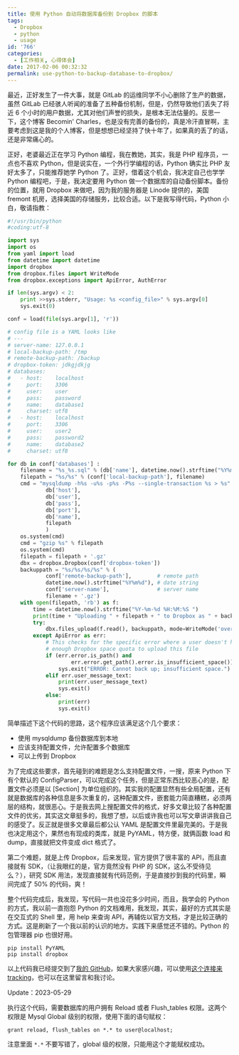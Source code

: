 ```yaml
---
title: 使用 Python 自动将数据库备份到 Dropbox 的脚本
tags:
  - Dropbox
  - python
  - usage
id: '766'
categories:
  - [工作相关, 心得体会]
date: 2017-02-06 00:32:32
permalink: use-python-to-backup-database-to-dropbox/
---
```


最近，正好发生了一件大事，就是 GitLab 的运维同学不小心删除了生产的数据，虽然 GitLab 已经骇人听闻的准备了五种备份机制，但是，仍然导致他们丢失了将近 6 个小时的用户数据，尤其对他们声誉的损失，是根本无法估量的。反思一下，这个博客 Becomin' Charles，也是没有完善的备份的，真是冷汗直冒啊，主要考虑到这是我的个人博客，但是想想已经坚持了快十年了，如果真的丢了的话，还是非常痛心的。
<!-- more -->
正好，老婆最近正在学习 Python 编程，我在教她，其实，我是 PHP 程序员，一点也不喜欢 Python，但是说实在，一个外行学编程的话，Python 确实比 PHP 友好太多了，只能推荐她学 Python 了。正好，借着这个机会，我决定自己也学学 Python 编程吧，于是，我决定要用 Python 做一个数据库的自动备份脚本。备份的位置，就用 Dropbox 来做吧，因为我的服务器是 Linode 提供的，美国 fremont 机房，选择美国的存储服务，比较合适。以下是我写得代码，Python 小白，敬请指教：

```python
#!/usr/bin/python
#coding:utf-8

import sys
import os
from yaml import load
from datetime import datetime
import dropbox
from dropbox.files import WriteMode
from dropbox.exceptions import ApiError, AuthError

if len(sys.argv) < 2:
    print >>sys.stderr, "Usage: %s <config_file>" % sys.argv[0]
    sys.exit(0)

conf = load(file(sys.argv[1], 'r'))

# config file is a YAML looks like
# ---
# server-name: 127.0.0.1
# local-backup-path: /tmp
# remote-backup-path: /backup
# dropbox-token: jdkgjdkjg
# databases:
#   - host:    localhost
#     port:    3306
#     user:    user
#     pass:    password
#     name:    database1
#     charset: utf8
#   - host:    localhost
#     port:    3306
#     user:    user2
#     pass:    password2
#     name:    database2
#     charset: utf8

for db in conf['databases'] :
    filename = "%s_%s.sql" % (db['name'], datetime.now().strftime("%Y%m%d-%H-%M-%S")) 
    filepath = "%s/%s" % (conf['local-backup-path'], filename)
    cmd = "mysqldump -h%s -u%s -p%s -P%s --single-transaction %s > %s" % (
            db['host'],
            db['user'], 
            db['pass'], 
            db['port'], 
            db['name'], 
            filepath
            )
    os.system(cmd)
    cmd = "gzip %s" % filepath
    os.system(cmd)
    filepath = filepath + '.gz'
    dbx = dropbox.Dropbox(conf['dropbox-token'])
    backuppath = "%s/%s/%s/%s" % (
            conf['remote-backup-path'],        # remote path
            datetime.now().strftime("%Y%m%d"), # date string
            conf['server-name'],               # server name
            filename + '.gz')
    with open(filepath, 'rb') as f:
        time = datetime.now().strftime("%Y-%m-%d %H:%M:%S ")
        print(time + "Uploading " + filepath + " to Dropbox as " + backuppath)
        try:
            dbx.files_upload(f.read(), backuppath, mode=WriteMode('overwrite'))
        except ApiError as err:
            # This checks for the specific error where a user doesn't have
            # enough Dropbox space quota to upload this file
            if (err.error.is_path() and
                    err.error.get_path().error.is_insufficient_space()):
                sys.exit("ERROR: Cannot back up; insufficient space.")
            elif err.user_message_text:
                print(err.user_message_text)
                sys.exit()
            else:
                print(err)
                sys.exit()
```

简单描述下这个代码的思路，这个程序应该满足这个几个要求：

*   使用 mysqldump 备份数据库到本地
*   应该支持配置文件，允许配置多个数据库
*   可以上传到 Dropbox

为了完成这些要求，首先碰到的难题是怎么支持配置文件，一搜，原来 Python 下有个默认的 ConfigParser，可以完成这个任务，但是正常东西比较恶心的是，配置文件必须是以 [Section] 为单位组织的。其实我的配置显然有些全局配置，还有就是数据库的各种信息是多次重复的，这种配置文件，嵌套能力简直糟糕，必须两层的结构，就很恶心。于是我去网上搜配置文件的格式，好多文章比较了各种配置文件的优劣，其实这文章挺多的，我想了想，以后或许我也可以写文章讲讲我自己的感受了。反正就是很多文章最后都公认 YAML 是配置文件里最完美的。于是我也决定用这个，果然也有现成的类库，就是 PyYAML，特方便，就俩函数 load 和 dump，直接就把文件变成 dict 格式了。

第二个难题，就是上传 Dropbox，后来发现，官方提供了很丰富的 API，而且直接就有 SDK，（让我眼红的是，官方竟然没有 PHP 的 SDK，这么不受待见么？），研究 SDK 用法，发现直接就有代码范例，于是直接抄到我的代码里，瞬间完成了 50% 的代码，爽！

整个代码完成后，我发现，写代码一共也没花多少时间，而且，我学会的 Python 的方式，我以前一直抱怨 Python 的文档难用，我发现，其实，最好的方式其实是在交互式的 Shell 里，用 help 来查询 API，再辅佐以官方文档，才是比较正确的方式。这是刷新了一个我以前的认识的地方。实践下来感觉还不错的。Python 的包管理器 pip 也很好用。

```shell
pip install PyYAML
pip install dropbox
```

以上代码我已经提交到了[我的 GitHub](https://github.com/charlestang)，如果大家感兴趣，可以使用[这个连接来 tracking](https://github.com/charlestang/env/blob/master/scripts/db_backup/backup.py)，也可以在这里留言和我讨论。

Update：2023-05-29

执行这个代码，需要数据库的用户拥有 Reload 或者 Flush_tables 权限。这两个权限是 Mysql Global 级别的权限，使用下面的语句赋权：

`grant reload, flush_tables on *.* to user@localhost;`

注意里面 `*.*` 不要写错了，global 级的权限，只能用这个才能赋权成功。